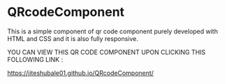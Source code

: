 # QRcodeComponent


This is a simple component of qr code component purely developed with HTML and CSS and it is also fully responsive.


YOU CAN VIEW THIS QR CODE COMPONENT UPON CLICKING THIS FOLLOWING LINK 
:

https://jiteshubale01.github.io/QRcodeComponent/
